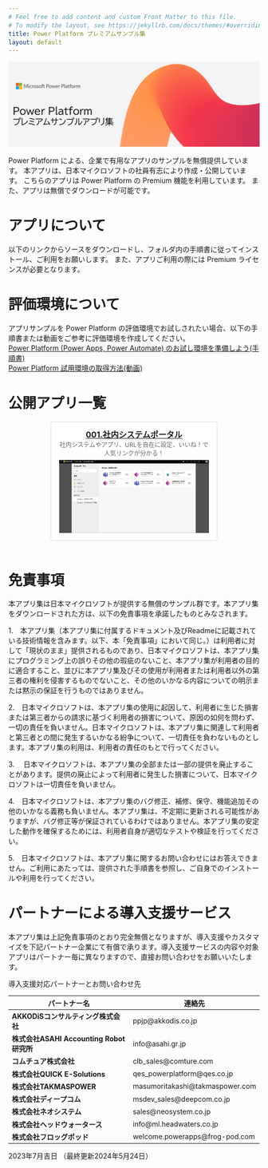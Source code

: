 ```yaml
---
# Feel free to add content and custom Front Matter to this file.
# To modify the layout, see https://jekyllrb.com/docs/themes/#overriding-theme-defaults
title: Power Platform プレミアムサンプル集
layout: default
---
```


![Power Platform プレミアムサンプル集](Title.png) 

Power Platform による、企業で有用なアプリのサンプルを無償提供しています。
本アプリは、日本マイクロソフトの社員有志により作成・公開しています。
こちらのアプリは Power Platform の Premium 機能を利用しています。
また、アプリは無償でダウンロードが可能です。

# アプリについて
以下のリンクからソースをダウンロードし、フォルダ内の手順書に従ってインストール、ご利用をお願いします。
また、アプリご利用の際には Premium ライセンスが必要となります。

# 評価環境について
アプリサンプルを Power Platform の評価環境でお試しされたい場合、以下の手順書または動画をご参考に評価環境を作成してください。
<BR>
<a href="https://qiita.com/nayoshik/items/0890e1261b6b40b69c15">Power Platform (Power Apps, Power Automate) のお試し環境を準備しよう(手順書)</a><BR>
<a href="https://www.youtube.com/watch?v=B1ZH306oZHA&list=PL7N3d4aME9uzrktdMSHC8mI64blLFge6g">Power Platform 試用環境の取得方法(動画)</a><BR>

# 公開アプリ一覧

<style>
  .card {
    display: inline-block;
    width: 300px;
    border: 1px solid #dddddd;
    border-radius: 3px;
    padding: 12px 16px;
    background-color: #ffffff;
  }
  .title {
    color: #333333;
    font-size: 16px;
    font-weight: 700;
  }
  .description {
    font-size: 12px;
    color: #666666;
    margin-bottom: 6px;
  }
  .td-app-name {
    text-align: left;
  }
  .td-app-name img {
    max-width: 400px;
    max-height: 300px;
  }
  .td-link {
    text-align: center;
  }
</style>

<div style="text-align: center;">
  <!-- 001 -->
  <div class="card">
    <div class="title">
      <a href="https://github.com/microsoft/PowerApps-Sample-Apps-Japan/tree/main/001_SystemPortal">
        001.社内システムポータル
      </a></div>
    <div class="description">社内システムやアプリ、URLを自在に設定、いいね！で人気リンクが分かる！</div>
    <img src="社内システムポータル.png">
  </div>
</div>

<br>

# 免責事項
本アプリ集は日本マイクロソフトが提供する無償のサンプル群です。本アプリ集をダウンロードされた方は、以下の免責事項を承諾したものとみなされます。

1.　本アプリ集（本アプリ集に付属するドキュメント及びReadmeに記載されている技術情報を含みます。以下、本「免責事項」において同じ。）は利用者に対して「現状のまま」提供されるものであり、日本マイクロソフトは、本アプリ集にプログラミング上の誤りその他の瑕疵のないこと、本アプリ集が利用者の目的に適合すること、並びに本アプリ集及びその使用が利用者または利用者以外の第三者の権利を侵害するものでないこと、その他のいかなる内容についての明示または黙示の保証を行うものではありません。

2.　日本マイクロソフトは、本アプリ集の使用に起因して、利用者に生じた損害または第三者からの請求に基づく利用者の損害について、原因の如何を問わず、一切の責任を負いません。日本マイクロソフトは、本アプリ集に関連して利用者と第三者との間に発生するいかなる紛争について、一切責任を負わないものとします。本アプリ集の利用は、利用者の責任のもとで行ってください。

3.　 日本マイクロソフトは、本アプリ集の全部または一部の提供を廃止することがあります。提供の廃止によって利用者に発生した損害について、日本マイクロソフトは一切責任を負いません。

4.　日本マイクロソフトは、本アプリ集のバグ修正、補修、保守、機能追加その他のいかなる義務も負いません。本アプリ集は、不定期に更新される可能性がありますが、バグ修正等が保証されているわけではありません。本アプリ集の安定した動作を確保するためには、利用者自身が適切なテストや検証を行ってください。

5.　日本マイクロソフトは、本アプリ集に関するお問い合わせにはお答えできません。ご利用にあたっては、提供された手順書を参照し、ご自身でのインストールや利用を行ってください。

# パートナーによる導入支援サービス
本アプリ集は上記免責事項のとおり完全無償となりますが、導入支援やカスタマイズを下記パートナー企業にて有償で承ります。導入支援サービスの内容や対象アプリはパートナー毎に異なりますので、直接お問い合わせをお願いいたします。

導入支援対応パートナーとお問い合わせ先
<table>
  <thead>
    <tr>
      <th>パートナー名</th>
      <th>連絡先</th>
    </tr>
  </thead>
  <tbody>
    <tr>
      <td><b>AKKODiSコンサルティング株式会社</b></td>
      <td>ppjp@akkodis.co.jp</td>
    </tr>
    <tr>
      <td><b>株式会社ASAHI Accounting Robot 研究所</b></td>
      <td>info@asahi.gr.jp</td>
    </tr>
    <tr>
      <td><b>コムチュア株式会社</b></td>
      <td>clb_sales@comture.com</td>
    </tr>
    <tr>
      <td><b>株式会社QUICK E-Solutions</b></td>
      <td>qes_powerplatform@qes.co.jp</td>
    </tr>
    <tr>
      <td><b>株式会社TAKMASPOWER</b></td>
      <td>masumoritakashi@takmaspower.com</td>
    </tr>
    <tr>
      <td><b>株式会社ディープコム</b></td>
      <td>msdev_sales@deepcom.co.jp</td>
    </tr>
    <tr>
      <td><b>株式会社ネオシステム</b></td>
      <td>sales@neosystem.co.jp</td>
    </tr>
    <tr>
      <td><b>株式会社ヘッドウォータース</b></td>
      <td>info@ml.headwaters.co.jp</td>
    </tr>
    <tr>
      <td><b>株式会社フロッグポッド</b></td>
      <td>welcome.powerapps@frog-pod.com</td>
    </tr>
  </tbody>
</table>

2023年7月吉日 （最終更新2024年5月24日）
